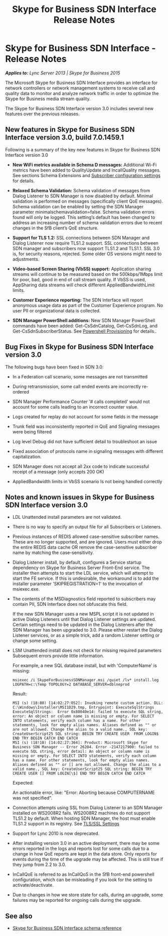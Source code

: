 ﻿---
title: Skype for Business SDN Interface Release Notes
description: The Microsoft Skype for Business SDN Interface provides an interface for network controllers or network management systems to receive call and quality data to monitor and analyze network traffic in order to optimize the Skype for Business media stream quality.
TOCTitle: Skype for Business SDN Interface Release Notes
ms:assetid: 726f613b-4639-4433-85db-50a572778ab8
ms:mtpsurl: https://msdn.microsoft.com/library/Mt269085(v=office.16)
ms:contentKeyID: 66262507
ms.date: 02/27/2017
mtps_version: v=office.16
---

# Skype for Business SDN Interface - Release Notes


_**Applies to:** Lync Server 2013 | Skype for Business 2015_

The Microsoft Skype for Business SDN Interface provides an interface for network controllers or network management systems to receive call and quality data to monitor and analyze network traffic in order to optimize the Skype for Business media stream quality.

The Skype for Business SDN Interface version 3.0 includes several new features over the previous releases.

## New features in Skype for Business SDN Interface version 3.0, build 7.0.1459.1

Following is a summary of the key new features in Skype for Business SDN Interface version 3.0

  - **New WiFi metrics available in Schema D messages:** Additional Wi-Fi metrics have been added to QualityUpdate and IncallQuality messages. See sections Schema Extensions and [Subscriber configuration settings](configuring-sdn-interface-using-the-command-prompt.md) for details.

  - **Relaxed Schema Validation:** Schema validation of messages from Dialog Listener to SDN Manager is now disabled by default. Minimal validation is performed on messages (specifically client QoE messages). Schema validation can be enabled by setting the SDN Manager parameter minimalschemavalidation=false. Schema validation errors found will only be logged. This setting’s default has been changed to address an increasing number of schema validation errors due to recent changes in the SfB client’s QoE structure.

  - **Support for TLS 1.2:** SSL connections between SDN Manager and Dialog Listener now require TLS1.2 support. SSL connections between SDN manager and subscribers now support TLS1.2 and TLS1.1. SSL 3.0 is, for security reasons, rejected. Some older OS versions might need to adjustments.

  - **Video-based Screen Sharing (VbSS) support:** Application sharing streams will continue to be measured based on the 500kbps/1Mbps limit for poor, bad, good in end of call stream quality. If VbSS is used, AppSharing data streams will check different AppliedBandwidthLimit limits.

  - **Customer Experience reporting:** The SDN Interface will report anonymous usage data as part of the Customer Experience program. No user PII or organizational data is collected.

  - **SDN Manager PowerShell additions:** New SDN Manager PowerShell commands have been added: Get-CsSdnCatalog, Get-CsSdnLog, and Get-CsSdnSubscriberStatus. See [Powershell Provisioning](powershell-provisioning.md) for details..

## Bug Fixes in Skype for Business SDN Interface version 3.0

The following bugs have been fixed in SDN 3.0:

  - In a Federation call scenario, some messages are not transmitted

  - During retransmission, some call ended events are incorrectly re-ordered

  - SDN Manager Performance Counter '\# calls completed' would not account for some calls leading to an incorrect counter value.

  - Logs created for replay do not account for some fields in the message

  - Trunk field was inconsistently reported in QoE and Signaling messages were being filtered

  - Log level Debug did not have sufficient detail to troubleshoot an issue

  - Fixed association of protocols name in signaling messages with different capitalization.

  - SDN Manager does not accept all 2xx code to indicate successful receipt of a message (only accepts 200 OK)

  - AppliedBandwidth limits in VbSS scenario Is not being handled correctly

## Notes and known issues in Skype for Business SDN Interface version 3.0

  - LDL Unattended install parameters are not validated.

  - There is no way to specify an output file for all Subscribers or Listeners.

  - Previous instances of REDIS allowed case-sensitive subscriber names. These are no longer supported, and are ignored. Users must either drop the entire REDIS data cache OR remove the case-sensitive subscriber name by matching the case-sensitivity.

  - Dialog Listener install, by default, configures a Service startup dependency on Skype for Business Server Front-End service. The installer then attempts to start the LDL service, which will attempt to start the FE service. If this is undesirable, the workaround is to add the installer parameter 'SKIPREGISTRATION=1' to the invocation of msiexec.exe.

  - The contents of the MSDiagnostics field reported to subscribers may contain PII, SDN Interface does not obfuscate this field.
    
    If the new SDN Manager uses a new MSPL script it is not updated in active Dialog Listeners until that Dialog Listener settings are updated. Certain settings need to be updated in the Dialog Listeners after the SDN Manager has been upgraded to 3.0. Please either restart the Dialog Listener services, or as a simple trick, add a random Listener setting or change some setting.

  - LSM Unattended install does not check for missing required parameters Subsequent errors provide little information.
    
    For example, a new SQL database install, but with 'ComputerName' is missing:
    
    ```
    msiexec /i SkypeForBusinessSDNManager.msi /quiet /lv* install.log LOGPATH=c:\Temp TOPOLOGY=2 DATABASE_SERVER=dblneprod
    ```
    
    Result:
    
    ```
    MSI (s) (18:80) [14:02:27:052]: Invoking remote custom action. DLL: C:\Windows\Installer\MSI1D29.tmp, Entrypoint: ExecuteSqlStrings
    ExecuteSqlStrings:  Error 0x80040e14: failed to execute SQL string, error: An object or column name is missing or empty. For SELECT INTO statements, verify each column has a name. For other statements, look for empty alias names. Aliases defined as "" or are not allowed. Change the alias to a valid name., SQL key: CreateUserScript25 SQL string: BEGIN TRY CREATE USER  FROM LOGIN$ END TRY BEGIN CATCH END CATCH
    MSI (s) (18!10) [14:02:27:364]: Product: Microsoft Skype for Business SDN Manager -- Error 26204. Error -2147217900: failed to execute SQL string, error detail: An object or column name is missing or empty. For SELECT INTO statements, verify each column has a name. For other statements, look for empty alias names. Aliases defined as "" or [] are not allowed. Change the alias to a valid name., SQL key: CreateUserScript25 SQL string: BEGIN TRY CREATE USER [] FROM LOGIN[\$] END TRY BEGIN CATCH END CATCH
    ```
    
    Expected:
    
    An actionable error, like: "Error: Aborting because COMPUTERNAME was not specified".

  - Connection attempts using SSL from Dialog Listener to an SDN Manager installed on WS2008R2 fails. WS2008R2 machines do not support TLS1.2 by default. When hosting SDN Manager, the host must enable TLS1.2 support in its registry. See [TLS/SSL Settings](https://technet.microsoft.com/library/dn786418\(v=ws.11\).aspx)

  - Support for Lync 2010 is now deprecated.

  - After installing version 3.0 in an active deployment, there may be some errors reported in the logs and reports lost for some calls due to a change in how QoE reports are kept in the data store. Only reports for events during the time of the upgrade may be affected. This is still true if they jump from 2.2 to 3.0.

  - InCallQoE is referred to as InCallQoS in the SfB front-end powershell configuration, which can be misleading if you look for the setting to activate/deactivate.

  - Due to changes in how we store state for calls, during an upgrade, some failures may be reported for ongoing calls during the upgrade.

## See also

  - [Skype for Business SDN Interface schema reference](https://msdn.microsoft.com/library/dn965442\(v=office.16\))

